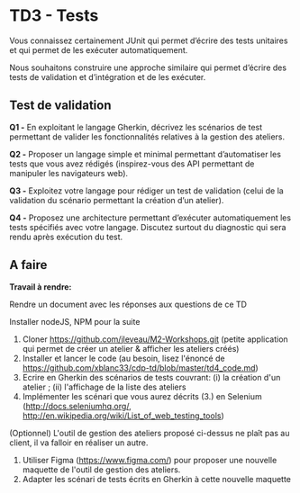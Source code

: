 # TD3 - Tests

Vous connaissez certainement JUnit qui permet d’écrire des tests unitaires et qui permet de les exécuter automatiquement.

Nous souhaitons construire une approche similaire qui permet d’écrire des tests de validation et d’intégration et de les exécuter.

## Test de validation

**Q1 -** En exploitant le langage Gherkin, décrivez les scénarios de test permettant de valider les fonctionnalités relatives à la gestion des ateliers.

**Q2 -** Proposer un langage simple et minimal permettant d’automatiser les tests que vous avez rédigés (inspirez-vous des API permettant de manipuler les navigateurs web). 

**Q3 -** Exploitez votre langage pour rédiger un test de validation (celui de la validation du scénario permettant la création d’un atelier).

**Q4 -** Proposez une architecture permettant d’exécuter automatiquement les tests spécifiés avec votre langage. Discutez surtout du diagnostic qui sera rendu après exécution du test.

## A faire

**Travail à rendre:** 

Rendre un document avec les réponses aux questions de ce TD

Installer nodeJS, NPM pour la suite

1. Cloner https://github.com/jleveau/M2-Workshops.git (petite application qui permet de créer un atelier & afficher les ateliers créés)
2. Installer et lancer le code (au besoin, lisez l'énoncé de https://github.com/xblanc33/cdp-td/blob/master/td4_code.md)
3. Ecrire en Gherkin des scénarios de tests couvrant: (i) la création d'un atelier ; (ii) l'affichage de la liste des ateliers
4. Implémenter les scénari que vous aurez décrits (3.) en Selenium (http://docs.seleniumhq.org/, http://en.wikipedia.org/wiki/List_of_web_testing_tools)


(Optionnel) L'outil de gestion des ateliers proposé ci-dessus ne plaît pas au client, il va falloir en réaliser un autre. 

1. Utiliser Figma (https://www.figma.com/) pour proposer une nouvelle maquette de l'outil de gestion des ateliers.
2. Adapter les scénari de tests écrits en Gherkin à cette nouvelle maquette 